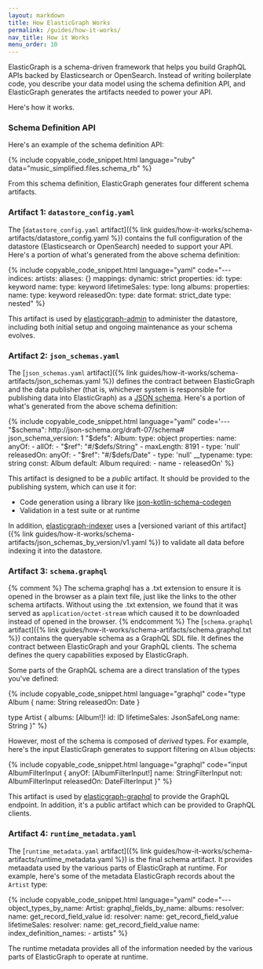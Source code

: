 ```yaml
---
layout: markdown
title: How ElasticGraph Works
permalink: /guides/how-it-works/
nav_title: How it Works
menu_order: 10
---
```


ElasticGraph is a schema-driven framework that helps you build GraphQL APIs backed by Elasticsearch or OpenSearch.
Instead of writing boilerplate code, you describe your data model using the schema definition API, and ElasticGraph
generates the artifacts needed to power your API.

Here's how it works.

### Schema Definition API

Here's an example of the schema definition API:

{% include copyable_code_snippet.html language="ruby" data="music_simplified.files.schema_rb" %}

From this schema definition, ElasticGraph generates four different schema artifacts.

### Artifact 1: `datastore_config.yaml`

The [`datastore_config.yaml` artifact]({% link guides/how-it-works/schema-artifacts/datastore_config.yaml %})
contains the full configuration of the datastore (Elasticsearch or OpenSearch) needed to support your API.
Here's a portion of what's generated from the above schema definition:

{% include copyable_code_snippet.html language="yaml" code="---
indices:
  artists:
    aliases: {}
    mappings:
      dynamic: strict
      properties:
        id:
          type: keyword
        name:
          type: keyword
        lifetimeSales:
          type: long
        albums:
          properties:
            name:
              type: keyword
            releasedOn:
              type: date
              format: strict_date
          type: nested" %}

This artifact is used by [elasticgraph-admin](https://github.com/block/elasticgraph/tree/main/elasticgraph-admin)
to administer the datastore, including both initial setup and ongoing maintenance as your schema evolves.

### Artifact 2: `json_schemas.yaml`

The [`json_schemas.yaml` artifact]({% link guides/how-it-works/schema-artifacts/json_schemas.yaml %})
defines the contract between ElasticGraph and the data publisher (that is, whichever system is responsible
for publishing data into ElasticGraph) as a [JSON schema](https://json-schema.org/). Here's a portion of what's
generated from the above schema definition:

{% include copyable_code_snippet.html language="yaml" code='---
"$schema": http://json-schema.org/draft-07/schema#
json_schema_version: 1
"$defs":
  Album:
    type: object
    properties:
      name:
        anyOf:
        - allOf:
          - "$ref": "#/$defs/String"
          - maxLength: 8191
        - type: \'null\'
      releasedOn:
        anyOf:
        - "$ref": "#/$defs/Date"
        - type: \'null\'
      __typename:
        type: string
        const: Album
        default: Album
    required:
    - name
    - releasedOn' %}

This artifact is designed to be a _public_ artifact. It should be provided to the publishing system, which can use it for:

* Code generation using a library like [json-kotlin-schema-codegen](https://github.com/pwall567/json-kotlin-schema-codegen)
* Validation in a test suite or at runtime

In addition, [elasticgraph-indexer](https://github.com/block/elasticgraph/tree/main/elasticgraph-indexer) uses a
[versioned variant of this artifact]({% link guides/how-it-works/schema-artifacts/json_schemas_by_version/v1.yaml %})
to validate all data before indexing it into the datastore.

### Artifact 3: `schema.graphql`

{% comment %}
The schema.graphql has a .txt extension to ensure it is opened in the browser as a plain text file, just
like the links to the other schema artifacts. Without using the .txt extension, we found that it was
served as `application/octet-stream` which caused it to be downloaded instead of opened in the browser.
{% endcomment %}
The [`schema.graphql` artifact]({% link guides/how-it-works/schema-artifacts/schema.graphql.txt %}) contains the
queryable schema as a GraphQL SDL file. It defines the contract between ElasticGraph and your GraphQL clients.
The schema defines the query capabilities exposed by ElasticGraph.

Some parts of the GraphQL schema are a direct translation of the types you've defined:

{% include copyable_code_snippet.html language="graphql" code="type Album {
  name: String
  releasedOn: Date
}

type Artist {
  albums: [Album!]!
  id: ID
  lifetimeSales: JsonSafeLong
  name: String
}" %}

However, most of the schema is composed of _derived_ types. For example, here's the
input ElasticGraph generates to support filtering on `Album` objects:

{% include copyable_code_snippet.html language="graphql" code="input AlbumFilterInput {
  anyOf: [AlbumFilterInput!]
  name: StringFilterInput
  not: AlbumFilterInput
  releasedOn: DateFilterInput
}" %}

This artifact is used by [elasticgraph-graphql](https://github.com/block/elasticgraph/tree/main/elasticgraph-graphql)
to provide the GraphQL endpoint. In addition, it's a public artifact which can be provided to GraphQL clients.

### Artifact 4: `runtime_metadata.yaml`

The [`runtime_metadata.yaml` artifact]({% link guides/how-it-works/schema-artifacts/runtime_metadata.yaml %}) is the
final schema artifact. It provides metaadata used by the various parts of ElasticGraph at runtime. For example,
here's some of the metadata ElasticGraph records about the `Artist` type:

{% include copyable_code_snippet.html language="yaml" code="---
object_types_by_name:
  Artist:
    graphql_fields_by_name:
      albums:
        resolver:
          name: get_record_field_value
      id:
        resolver:
          name: get_record_field_value
      lifetimeSales:
        resolver:
          name: get_record_field_value
      name:
    index_definition_names:
    - artists" %}

The runtime metadata provides all of the information needed by the various parts of ElasticGraph
to operate at runtime.
